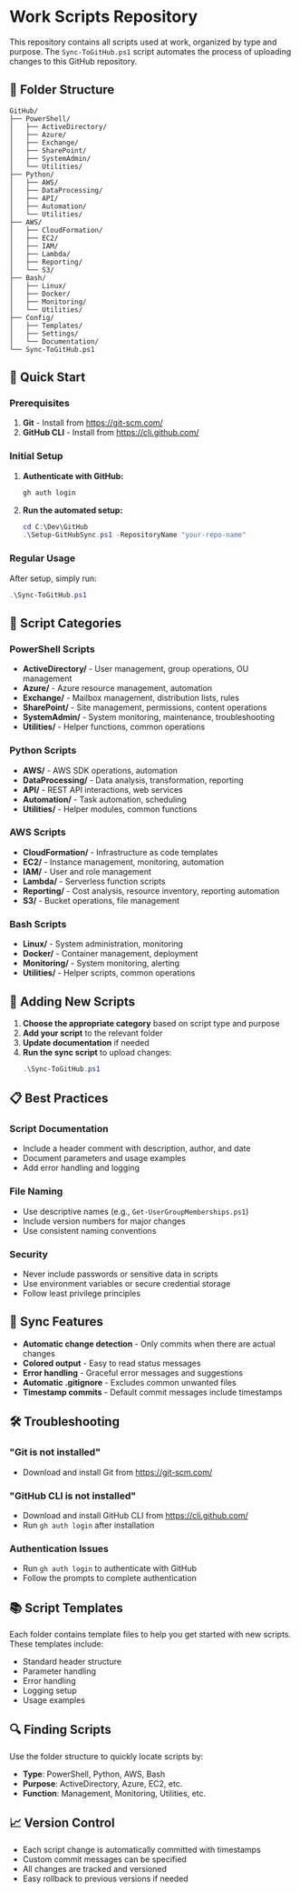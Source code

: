 # Work Scripts Repository

This repository contains all scripts used at work, organized by type and purpose. The `Sync-ToGitHub.ps1` script automates the process of uploading changes to this GitHub repository.

## 📁 Folder Structure

```
GitHub/
├── PowerShell/
│   ├── ActiveDirectory/
│   ├── Azure/
│   ├── Exchange/
│   ├── SharePoint/
│   ├── SystemAdmin/
│   └── Utilities/
├── Python/
│   ├── AWS/
│   ├── DataProcessing/
│   ├── API/
│   ├── Automation/
│   └── Utilities/
├── AWS/
│   ├── CloudFormation/
│   ├── EC2/
│   ├── IAM/
│   ├── Lambda/
│   ├── Reporting/
│   └── S3/
├── Bash/
│   ├── Linux/
│   ├── Docker/
│   ├── Monitoring/
│   └── Utilities/
├── Config/
│   ├── Templates/
│   ├── Settings/
│   └── Documentation/
└── Sync-ToGitHub.ps1
```

## 🚀 Quick Start

### Prerequisites
1. **Git** - Install from https://git-scm.com/
2. **GitHub CLI** - Install from https://cli.github.com/

### Initial Setup
1. **Authenticate with GitHub:**
   ```powershell
   gh auth login
   ```

2. **Run the automated setup:**
   ```powershell
   cd C:\Dev\GitHub
   .\Setup-GitHubSync.ps1 -RepositoryName "your-repo-name"
   ```

### Regular Usage
After setup, simply run:
```powershell
.\Sync-ToGitHub.ps1
```

## 📝 Script Categories

### PowerShell Scripts
- **ActiveDirectory/** - User management, group operations, OU management
- **Azure/** - Azure resource management, automation
- **Exchange/** - Mailbox management, distribution lists, rules
- **SharePoint/** - Site management, permissions, content operations
- **SystemAdmin/** - System monitoring, maintenance, troubleshooting
- **Utilities/** - Helper functions, common operations

### Python Scripts
- **AWS/** - AWS SDK operations, automation
- **DataProcessing/** - Data analysis, transformation, reporting
- **API/** - REST API interactions, web services
- **Automation/** - Task automation, scheduling
- **Utilities/** - Helper modules, common functions

### AWS Scripts
- **CloudFormation/** - Infrastructure as code templates
- **EC2/** - Instance management, monitoring, automation
- **IAM/** - User and role management
- **Lambda/** - Serverless function scripts
- **Reporting/** - Cost analysis, resource inventory, reporting automation
- **S3/** - Bucket operations, file management

### Bash Scripts
- **Linux/** - System administration, monitoring
- **Docker/** - Container management, deployment
- **Monitoring/** - System monitoring, alerting
- **Utilities/** - Helper scripts, common operations

## 🔧 Adding New Scripts

1. **Choose the appropriate category** based on script type and purpose
2. **Add your script** to the relevant folder
3. **Update documentation** if needed
4. **Run the sync script** to upload changes:
   ```powershell
   .\Sync-ToGitHub.ps1
   ```

## 📋 Best Practices

### Script Documentation
- Include a header comment with description, author, and date
- Document parameters and usage examples
- Add error handling and logging

### File Naming
- Use descriptive names (e.g., `Get-UserGroupMemberships.ps1`)
- Include version numbers for major changes
- Use consistent naming conventions

### Security
- Never include passwords or sensitive data in scripts
- Use environment variables or secure credential storage
- Follow least privilege principles

## 🔄 Sync Features

- **Automatic change detection** - Only commits when there are actual changes
- **Colored output** - Easy to read status messages
- **Error handling** - Graceful error messages and suggestions
- **Automatic .gitignore** - Excludes common unwanted files
- **Timestamp commits** - Default commit messages include timestamps

## 🛠️ Troubleshooting

### "Git is not installed"
- Download and install Git from https://git-scm.com/

### "GitHub CLI is not installed"
- Download and install GitHub CLI from https://cli.github.com/
- Run `gh auth login` after installation

### Authentication Issues
- Run `gh auth login` to authenticate with GitHub
- Follow the prompts to complete authentication

## 📚 Script Templates

Each folder contains template files to help you get started with new scripts. These templates include:
- Standard header structure
- Parameter handling
- Error handling
- Logging setup
- Usage examples

## 🔍 Finding Scripts

Use the folder structure to quickly locate scripts by:
- **Type**: PowerShell, Python, AWS, Bash
- **Purpose**: ActiveDirectory, Azure, EC2, etc.
- **Function**: Management, Monitoring, Utilities, etc.

## 📈 Version Control

- Each script change is automatically committed with timestamps
- Custom commit messages can be specified
- All changes are tracked and versioned
- Easy rollback to previous versions if needed 